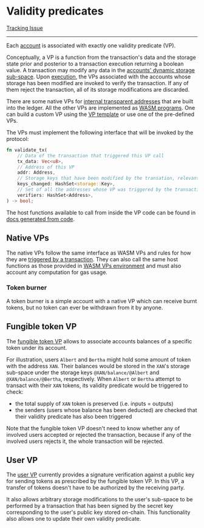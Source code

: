 # Validity predicates

[Tracking Issue](https://github.com/anomanetwork/anoma/issues/44)

---

Each [account](accounts.md) is associated with exactly one validity predicate (VP).

Conceptually, a VP is a function from the transaction's data and the storage state prior and posterior to a transaction execution returning a boolean value. A transaction may modify any data in the [accounts' dynamic storage sub-space](accounts.md#dynamic-storage-sub-space). Upon [execution](tx-execution.md), the VPs associated with the accounts whose storage has been modified are invoked to verify the transaction. If any of them reject the transaction, all of its storage modifications are discarded.

There are some native VPs for [internal transparent addresses](accounts.md#internal-transparent-addresses) that are built into the ledger. All the other VPs are implemented as [WASM programs](wasm-vm.md). One can build a custom VP using the [VP template](https://github.com/anomanetwork/anoma/tree/master/vps/vp_template) or use one of the pre-defined VPs.

The VPs must implement the following interface that will be invoked by the protocol:

```rust
fn validate_tx(
    // Data of the transaction that triggered this VP call
    tx_data: Vec<u8>,
    // Address of this VP
    addr: Address,
    // Storage keys that have been modified by the transation, relevant to this VP
    keys_changed: HashSet<storage::Key>,
    // Set of all the addresses whose VP was triggered by the transaction
    verifiers: HashSet<Address>,
) -> bool;
```

The host functions available to call from inside the VP code can be found in [docs generated from code](https://anomanetwork.github.io/anoma/rustdoc/anoma_vm_env/imports/vp/index.html#functions).

## Native VPs

The native VPs follow the same interface as WASM VPs and rules for how they are [triggered by a transaction](tx.md#tx-execution). They can also call the same host functions as those provided in [WASM VPs environment](wasm-vm.md#vps-environment) and must also account any computation for gas usage.

### Token burner

A token burner is a simple account with a native VP which can receive burnt tokens, but no token can ever be withdrawn from it by anyone.

## Fungible token VP

The [fungible token VP](https://github.com/anomanetwork/anoma/tree/master/vps/vp_token) allows to associate accounts balances of a specific token under its account. 

For illustration, users `Albert` and `Bertha` might hold some amount of token with the address `XAN`. Their balances would be stored in the `XAN`'s storage sub-space under the storage keys `@XAN/balance/@Albert` and `@XAN/balance/@Bertha`, respectively. When `Albert` or `Bertha` attempt to transact with their `XAN` tokens, its validity predicate would be triggered to check:

- the total supply of `XAN` token is preserved (i.e. inputs = outputs)
- the senders (users whose balance has been deducted) are checked that their validity predicate has also been triggered

Note that the fungible token VP doesn't need to know whether any of involved users accepted or rejected the transaction, because if any of the involved users rejects it, the whole transaction will be rejected.

## User VP

The [user VP](https://github.com/anomanetwork/anoma/tree/master/vps/vp_user) currently provides a signature verification against a public key for sending tokens as prescribed by the fungible token VP. In this VP, a transfer of tokens doesn't have to be authorized by the receiving party. 

It also allows arbitrary storage modifications to the user's sub-space to be performed by a transaction that has been signed by the secret key corresponding to the user's public key stored on-chain. This functionality also allows one to update their own validity predicate.
